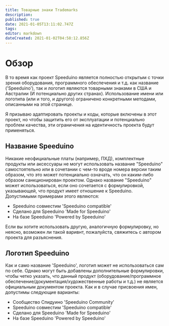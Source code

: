```yaml
---
title: Товарные знаки Trademarks
description: 
published: true
date: 2021-01-05T13:11:02.747Z
tags: 
editor: markdown
dateCreated: 2021-01-02T04:58:12.856Z
---
```



Обзор
========

В то время как проект Speeduino является полностью открытым с точки зрения оборудования, программного обеспечения и т.д. как название ('Speeduino'), так и логотип являются товарными знаками в США и Австралии (И потенциально других странах). Использование имени или логотипа (или и того, и другого) ограничено конкретными методами, описанными на этой странице.

Я призываю адаптировать проекты и коды, которые включены в этот проект, но чтобы защитить его от эксплуатации и потенциально проблем качества, эти ограничения на идентичность проекта будут применяться.

Название Speeduino
--------------

Никакие неофициальные платы (например, ПХД), комплектные продукты или аксессуары не могут использовать название "Speeduino" самостоятельно или в сочетании с чем-то вроде номера версии таким образом, что это может потенциально означать, что он каким-либо образом санкционирован проектом. Однако название "Speeduino" может использоваться, если оно сочетается с формулировкой, указывающей, что продукт имеет отношение к Speeduino. Допустимыми примерами этого являются:

-   Speeduino совместим 'Speeduino compatible'
-   Сделано для Speeduino 'Made for Speeduino'
-   На базе Speeduino 'Powered by Speeduino'

Если вы хотите использовать другую, аналогичную формулировку, но неясно, возможен ли такой варивнт, пожалуйста, свяжитесь с автором проекта для разъяснения.

Логотип Speeduino
--------------

Как и само название 'Speeduino', логотип может не использоваться сам по себе. Однако могут быть добавлены дополнительные формулировки, чтобы четко указать, что данный продукт (оборудование/программное обеспечение/документация/художественные работы и т.д.) не является официальным документом проекта. Как и в случае присвоения имен, допустимы следующие варианты:

-   Сообщество Спидуино 'Speeduino Community'
-   Speeduino совместим 'Speeduino compatible'
-   Сделано для Speeduino 'Made for Speeduino'
-   На базе Speeduino 'Powered by Speeduino'
